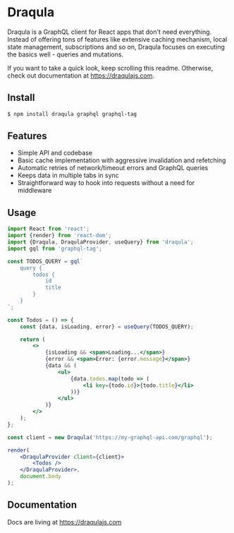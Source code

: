 # Draqula

Draqula is a GraphQL client for React apps that don't need everything.
Instead of offering tons of features like extensive caching mechanism, local state management, subscriptions and so on, Draqula focuses on executing the basics well - queries and mutations.

If you want to take a quick look, keep scrolling this readme.
Otherwise, check out documentation at https://draqulajs.com.

## Install

```bash
$ npm install draqula graphql graphql-tag
```

## Features

- Simple API and codebase
- Basic cache implementation with aggressive invalidation and refetching
- Automatic retries of network/timeout errors and GraphQL queries
- Keeps data in multiple tabs in sync
- Straightforward way to hook into requests without a need for middleware

## Usage

```jsx
import React from 'react';
import {render} from 'react-dom';
import {Draqula, DraqulaProvider, useQuery} from 'draqula';
import gql from 'graphql-tag';

const TODOS_QUERY = gql`
	query {
		todos {
			id
			title
		}
	}
`;

const Todos = () => {
	const {data, isLoading, error} = useQuery(TODOS_QUERY);

	return (
		<>
			{isLoading && <span>Loading...</span>}
			{error && <span>Error: {error.message}</span>}
			{data && (
				<ul>
					{data.todos.map(todo => (
						<li key={todo.id}>{todo.title}</li>
					))}
				</ul>
			)}
		</>
	);
};

const client = new Draqula('https://my-graphql-api.com/graphql');

render(
	<DraqulaProvider client={client}>
		<Todos />
	</DraqulaProvider>,
	document.body
);
```

## Documentation

Docs are living at https://draqulajs.com
